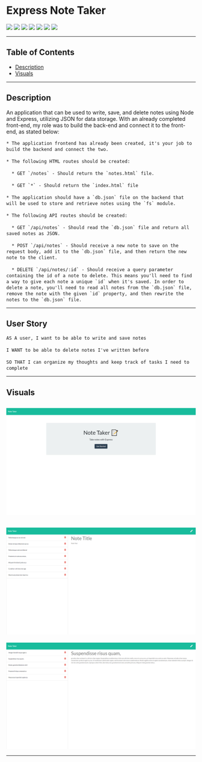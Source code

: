 # Express Note Taker

<p>
  <img src="https://img.shields.io/badge/-JavaScript-yellow" />
  <img src="https://img.shields.io/badge/-OOP-red" />
  <img src="https://img.shields.io/badge/-JSON-blue" />
  <img src="https://img.shields.io/badge/-Express-blueviolet" />
  <img src="https://img.shields.io/badge/UUID-orange"  />
  <img src="https://img.shields.io/badge/-Node-green" />
  <img src="https://img.shields.io/badge/-Heroku-grey" />
</p>

---

## Table of Contents
  * [Description](#description)
  * [Visuals](#visuals)


---

## Description

An application that can be used to write, save, and delete notes using Node and Express, utilizing JSON for data storage. With an already completed front-end, my role was to build the back-end and connect it to the front-end, as stated below:

    * The application frontend has already been created, it's your job to build the backend and connect the two.

    * The following HTML routes should be created:

      * GET `/notes` - Should return the `notes.html` file.

      * GET `*` - Should return the `index.html` file

    * The application should have a `db.json` file on the backend that will be used to store and retrieve notes using the `fs` module.

    * The following API routes should be created:

      * GET `/api/notes` - Should read the `db.json` file and return all saved notes as JSON.

      * POST `/api/notes` - Should receive a new note to save on the request body, add it to the `db.json` file, and then return the new note to the client.

      * DELETE `/api/notes/:id` - Should receive a query parameter containing the id of a note to delete. This means you'll need to find a way to give each note a unique `id` when it's saved. In order to delete a note, you'll need to read all notes from the `db.json` file, remove the note with the given `id` property, and then rewrite the notes to the `db.json` file.

---

## User Story

    AS A user, I want to be able to write and save notes

    I WANT to be able to delete notes I've written before

    SO THAT I can organize my thoughts and keep track of tasks I need to complete

---

## Visuals

![screenshot 1](media/note-taker-1.png)
---
![screenshot 1](media/note-taker-2.png)
---
![screenshot 1](media/note-taker-3.png)

---

